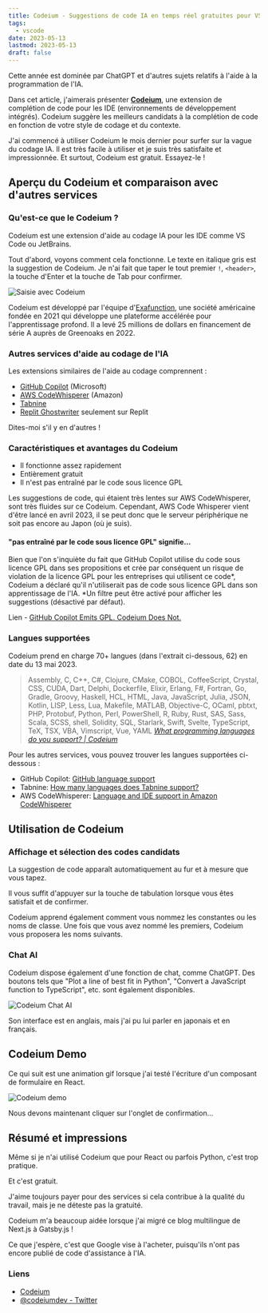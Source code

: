 ```yaml
---
title: Codeium - Suggestions de code IA en temps réel gratuites pour VS Code
tags:
  - vscode
date: 2023-05-13
lastmod: 2023-05-13
draft: false
---
```


Cette année est dominée par ChatGPT et d'autres sujets relatifs à l'aide à la programmation de l'IA.

Dans cet article, j'aimerais présenter [**Codeium**](https://codeium.com/), une extension de complétion de code pour les IDE (environnements de développement intégrés). Codeium suggère les meilleurs candidats à la complétion de code en fonction de votre style de codage et du contexte.

J'ai commencé à utiliser Codeium le mois dernier pour surfer sur la vague du codage IA. Il est très facile à utiliser et je suis très satisfaite et impressionnée. Et surtout, Codeium est gratuit. Essayez-le !

## Aperçu du Codeium et comparaison avec d'autres services

### Qu'est-ce que le Codeium ?

Codeium est une extension d'aide au codage IA pour les IDE comme VS Code ou JetBrains.

Tout d'abord, voyons comment cela fonctionne. Le texte en italique gris est la suggestion de Codeium. Je n'ai fait que taper le tout premier `!`, `<header>`, la touche d'Enter et la touche de Tab pour confirmer.

![Saisie avec Codeium](../../../images/codeium01.gif)

Codeium est développé par l'équipe d'[Exafunction](https://exafunction.com/), une société américaine fondée en 2021 qui développe une plateforme accélérée pour l'apprentissage profond. Il a levé 25 millions de dollars en financement de série A auprès de Greenoaks en 2022.

### Autres services d'aide au codage de l'IA

Les extensions similaires de l'aide au codage comprennent :

- [GitHub Copilot](https://github.com/features/copilot/) (Microsoft)
- [AWS CodeWhisperer](https://aws.amazon.com/jp/codewhisperer/) (Amazon)
- [Tabnine](https://www.tabnine.com/)
- [Replit Ghostwriter](https://replit.com/site/ghostwriter) seulement sur Replit

Dites-moi s'il y en d'autres !

### Caractéristiques et avantages du Codeium

- Il fonctionne assez rapidement
- Entièrement gratuit
- Il n'est pas entraîné par le code sous licence GPL

Les suggestions de code, qui étaient très lentes sur AWS CodeWhisperer, sont très fluides sur ce Codeium. Cependant, AWS Code Whisperer vient d'être lancé en avril 2023, il se peut donc que le serveur périphérique ne soit pas encore au Japon (où je suis).

#### "pas entraîné par le code sous licence GPL" signifie...

Bien que l'on s'inquiète du fait que GitHub Copilot utilise du code sous licence GPL dans ses propositions et crée par conséquent un risque de violation de la licence GPL pour les entreprises qui utilisent ce code*, Codeium a déclaré qu'il n'utiliserait pas de code sous licence GPL dans son apprentissage de l'IA. *Un filtre peut être activé pour afficher les suggestions (désactivé par défaut).

Lien - [GitHub Copilot Emits GPL. Codeium Does Not.](https://codeium.com/blog/copilot-trains-on-gpl-codeium-does-not)

### Langues supportées

Codeium prend en charge 70+ langues (dans l'extrait ci-dessous, 62) en date du 13 mai 2023.

> Assembly, C, C++, C#, Clojure, CMake, COBOL, CoffeeScript, Crystal, CSS, CUDA, Dart, Delphi, Dockerfile, Elixir, Erlang, F#, Fortran, Go, Gradle, Groovy, Haskell, HCL, HTML, Java, JavaScript, Julia, JSON, Kotlin, LISP, Less, Lua, Makefile, MATLAB, Objective-C, OCaml, pbtxt, PHP, Protobuf, Python, Perl, PowerShell, R, Ruby, Rust, SAS, Sass, Scala, SCSS, shell, Solidity, SQL, Starlark, Swift, Svelte, TypeScript, TeX, TSX, VBA, Vimscript, Vue, YAML
> <cite>[What programming languages do you support? | Codeium](https://codeium.com/faq)</cite>

Pour les autres services, vous pouvez trouver les langues supportées ci-dessous :

- GitHub Copilot: [GitHub language support](https://docs.github.com/en/enterprise-cloud@latest/get-started/learning-about-github/github-language-support)
- Tabnine: [How many languages does Tabnine support?](https://support.tabnine.com/hc/en-us/articles/5755707074961-How-many-languages-does-Tabnine-support-)
- AWS CodeWhisperer: [Language and IDE support in Amazon CodeWhisperer](https://docs.aws.amazon.com/codewhisperer/latest/userguide/language-ide-support.html#language-support)

## Utilisation de Codeium

### Affichage et sélection des codes candidats

La suggestion de code apparaît automatiquement au fur et à mesure que vous tapez.

Il vous suffit d'appuyer sur la touche de tabulation lorsque vous êtes satisfait et de confirmer.

Codeium apprend également comment vous nommez les constantes ou les noms de classe. Une fois que vous avez nommé les premiers, Codeium vous proposera les noms suivants.

### Chat AI

Codeium dispose également d'une fonction de chat, comme ChatGPT. Des boutons tels que "Plot a line of best fit in Python", "Convert a JavaScript function to TypeScript", etc. sont également disponibles.

![Codeium Chat AI](../../../images/codeium02.png)

Son interface est en anglais, mais j'ai pu lui parler en japonais et en français.

## Codeium Demo

Ce qui suit est une animation gif lorsque j'ai testé l'écriture d'un composant de formulaire en React.

![Codeium demo](../../../images/codeium03.gif)

Nous devons maintenant cliquer sur l'onglet de confirmation...

## Résumé et impressions

Même si je n'ai utilisé Codeium que pour React ou parfois Python, c'est trop pratique.

Et c'est gratuit.

J'aime toujours payer pour des services si cela contribue à la qualité du travail, mais je ne déteste pas la gratuité.

Codeium m'a beaucoup aidée lorsque j'ai migré ce blog multilingue de Next.js à Gatsby.js !

Ce que j'espère, c'est que Google vise à l'acheter, puisqu'ils n'ont pas encore publié de code d'assistance à l'IA.

### Liens

- [Codeium](https://codeium.com/)
- [@codeiumdev - Twitter](https://twitter.com/codeiumdev)
